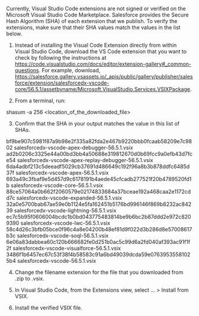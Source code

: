 Currently, Visual Studio Code extensions are not signed or verified on the
Microsoft Visual Studio Code Marketplace. Salesforce provides the Secure Hash
Algorithm (SHA) of each extension that we publish. To verify the extensions,
make sure that their SHA values match the values in the list below.

1. Instead of installing the Visual Code Extension directly from within Visual
   Studio Code, download the VS Code extension that you want to check by
   following the instructions at
   https://code.visualstudio.com/docs/editor/extension-gallery#_common-questions.
   For example, download,
   https://salesforce.gallery.vsassets.io/_apis/public/gallery/publisher/salesforce/extension/salesforcedx-vscode-core/56.5.1/assetbyname/Microsoft.VisualStudio.Services.VSIXPackage.

2. From a terminal, run:

shasum -a 256 <location_of_the_downloaded_file>

3. Confirm that the SHA in your output matches the value in this list of SHAs.

bf9be907c5981f87a9b98e2f335a82fda2e467b9220bbb0fcaab58209e7c9802  salesforcedx-vscode-apex-debugger-56.5.1.vsix
ad2b0206c3325e44a00bd3bb4a50688e319812670d0b69fcc9a0efb43d7fce54  salesforcedx-vscode-apex-replay-debugger-56.5.1.vsix
6da4adbf213c5deeadf5029cb37691d486649c192f96a8b3b878ddfc6485d37f  salesforcedx-vscode-apex-56.5.1.vsix
693a49c3fbaf9e5d457d9c6178191b4aede45cfcadb277521f20b4789520fd1b  salesforcedx-vscode-core-56.5.1.vsix
88ce57064a0b662f2060579e02174833684a37bceae192a468caa2e1172cdd7c  salesforcedx-vscode-expanded-56.5.1.vsix
32a0e5700bab67ae59e0b1124e5fa162451b5176bd996146f869b8232ac84239  salesforcedx-vscode-lightning-56.5.1.vsix
ec7c5b95f0606004bcdc1b0bd043775483814be9b6bc2b87ddd2e972c8209390  salesforcedx-vscode-lwc-56.5.1.vsix
58c4d26c3bfb05bce0f96c4a8e04200b48ef81d9f022d3b286d8e57008617b3c  salesforcedx-vscode-soql-56.5.1.vsix
6e06a83dabbea60c120b666682fe0d251b0ac5c99d6a2fd040af393ac91f1f2f  salesforcedx-vscode-visualforce-56.5.1.vsix
3486f1b6457ec67c53f38f4b58583c91a6bd49039dcda59e07639535581025b4  salesforcedx-vscode-56.5.1.vsix


4. Change the filename extension for the file that you downloaded from .zip to
.vsix.

5. In Visual Studio Code, from the Extensions view, select ... > Install from
VSIX.

6. Install the verified VSIX file.

